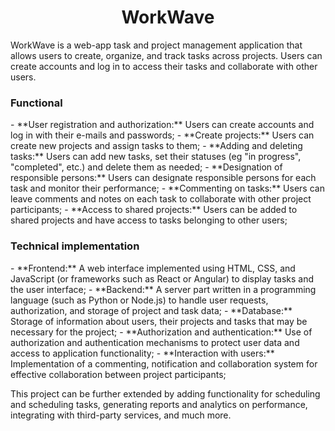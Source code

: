 <h1 align="center">WorkWave</h1>

<p>WorkWave is a web-app task and project management application that allows users to create, organize, and track tasks across projects. Users can create accounts and log in to access their tasks and collaborate with other users.</p>

<h3>Functional</h3>
- **User registration and authorization:** Users can create accounts and log in with their e-mails and passwords;
- **Create projects:** Users can create new projects and assign tasks to them;
- **Adding and deleting tasks:** Users can add new tasks, set their statuses (eg "in progress", "completed", etc.) and delete them as needed;
- **Designation of responsible persons:** Users can designate responsible persons for each task and monitor their performance;
- **Commenting on tasks:** Users can leave comments and notes on each task to collaborate with other project participants;
- **Access to shared projects:** Users can be added to shared projects and have access to tasks belonging to other users;

<h3>Technical implementation</h3>
- **Frontend:** A web interface implemented using HTML, CSS, and JavaScript (or frameworks such as React or Angular) to display tasks and the user interface;
- **Backend:** A server part written in a programming language (such as Python or Node.js) to handle user requests, authorization, and storage of project and task data;
- **Database:** Storage of information about users, their projects and tasks that may be necessary for the project;
- **Authorization and authentication:** Use of authorization and authentication mechanisms to protect user data and access to application functionality;
- **Interaction with users:** Implementation of a commenting, notification and collaboration system for effective collaboration between project participants;

<p>This project can be further extended by adding functionality for scheduling and scheduling tasks, generating reports and analytics on performance, integrating with third-party services, and much more.</p>

